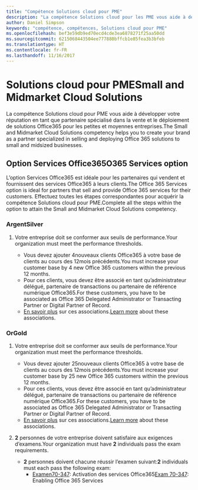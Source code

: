 ```yaml
---
title: "Compétence Solutions cloud pour PME"
description: "La compétence Solutions cloud pour les PME vous aide à développer votre réputation en tant que partenaire spécialisé dans la vente et le déploiement de solutions Office365 pour les petites et moyennes entreprises."
author: Daniel Simpson
keywords: "compétence, compétences, Solutions cloud pour PME"
ms.openlocfilehash: bef3e59db9ed70ecd4cde3ea6878271f25aa50dd
ms.sourcegitcommit: 6215068443504ee777880bffcb1e85fea3b3bfeb
ms.translationtype: HT
ms.contentlocale: fr-FR
ms.lasthandoff: 11/16/2017
---
```

# <a name="small-and-midmarket-cloud-solutions"></a><span data-ttu-id="7e325-104">Solutions cloud pour PME</span><span class="sxs-lookup"><span data-stu-id="7e325-104">Small and Midmarket Cloud Solutions</span></span> 
<span data-ttu-id="7e325-105">La compétence Solutions cloud pour PME vous aide à développer votre réputation en tant que partenaire spécialisé dans la vente et le déploiement de solutions Office365 pour les petites et moyennes entreprises.</span><span class="sxs-lookup"><span data-stu-id="7e325-105">The Small and Midmarket Cloud Solutions competency helps you to create your brand as a partner specialized in selling and deploying Office 365 solutions to small and midsized businesses.</span></span>

## <a name="o365-services-option"></a><span data-ttu-id="7e325-106">Option Services Office365</span><span class="sxs-lookup"><span data-stu-id="7e325-106">O365 Services option</span></span>
<span data-ttu-id="7e325-107">L’option Services Office365 est idéale pour les partenaires qui vendent et fournissent des services Office365 à leurs clients.</span><span class="sxs-lookup"><span data-stu-id="7e325-107">The Office 365 Services option is ideal for partners that sell and provide Office 365 services for their customers.</span></span> <span data-ttu-id="7e325-108">Effectuez toutes les étapes correspondantes pour acquérir la compétence Solutions cloud pour PME.</span><span class="sxs-lookup"><span data-stu-id="7e325-108">Complete all the steps within the option to attain the Small and Midmarket Cloud Solutions competency.</span></span>

### <a name="silver"></a><span data-ttu-id="7e325-109">Argent</span><span class="sxs-lookup"><span data-stu-id="7e325-109">Silver</span></span>
1. <span data-ttu-id="7e325-110">Votre entreprise doit se conformer aux seuils de performance.</span><span class="sxs-lookup"><span data-stu-id="7e325-110">Your organization must meet the performance thresholds.</span></span>
    
    - <span data-ttu-id="7e325-111">Vous devez ajouter 4nouveaux clients Office365 à votre base de clients au cours des 12mois précédents.</span><span class="sxs-lookup"><span data-stu-id="7e325-111">You must increase your customer base by 4 new Office 365 customers within the previous 12 months.</span></span>
    - <span data-ttu-id="7e325-112">Pour ces clients, vous devez être associé en tant qu’administrateur délégué, partenaire de transactions ou partenaire de référence numérique Office365.</span><span class="sxs-lookup"><span data-stu-id="7e325-112">For these customers, you have to be associated as Office 365 Delegated Administrator or Transacting Partner or Digital Partner of Record.</span></span>
    - <span data-ttu-id="7e325-113">[En savoir plus](https://partner.microsoft.com/en-us/membership/digital-partner-of-record) sur ces associations.</span><span class="sxs-lookup"><span data-stu-id="7e325-113">[Learn more](https://partner.microsoft.com/en-us/membership/digital-partner-of-record) about these associations.</span></span>

### <a name="gold"></a><span data-ttu-id="7e325-114">Or</span><span class="sxs-lookup"><span data-stu-id="7e325-114">Gold</span></span>
1. <span data-ttu-id="7e325-115">Votre entreprise doit se conformer aux seuils de performance.</span><span class="sxs-lookup"><span data-stu-id="7e325-115">Your organization must meet the performance thresholds.</span></span>

    - <span data-ttu-id="7e325-116">Vous devez ajouter 25nouveaux clients Office365 à votre base de clients au cours des 12mois précédents.</span><span class="sxs-lookup"><span data-stu-id="7e325-116">You must increase your customer base by 25 new Office 365 customers within the previous 12 months.</span></span>
    - <span data-ttu-id="7e325-117">Pour ces clients, vous devez être associé en tant qu’administrateur délégué, partenaire de transactions ou partenaire de référence numérique Office365.</span><span class="sxs-lookup"><span data-stu-id="7e325-117">For these customers, you have to be associated as Office 365 Delegated Administrator or Transacting Partner or Digital Partner of Record.</span></span>
    - <span data-ttu-id="7e325-118">[En savoir plus](https://partner.microsoft.com/en-us/membership/digital-partner-of-record) sur ces associations.</span><span class="sxs-lookup"><span data-stu-id="7e325-118">[Learn more](https://partner.microsoft.com/en-us/membership/digital-partner-of-record) about these associations.</span></span>  
  
2. <span data-ttu-id="7e325-119">**2** personnes de votre entreprise doivent satisfaire aux exigences d’examens.</span><span class="sxs-lookup"><span data-stu-id="7e325-119">Your organization must have **2** individuals pass the exam requirements.</span></span>

    - <span data-ttu-id="7e325-120">**2** personnes doivent chacune réussir l’examen suivant:</span><span class="sxs-lookup"><span data-stu-id="7e325-120">**2** individuals must each pass the following exam:</span></span>
        - <span data-ttu-id="7e325-121">[Examen70-347](https://www.microsoft.com/en-us/learning/exam-70-347.aspx): Activation des services Office365</span><span class="sxs-lookup"><span data-stu-id="7e325-121">[Exam 70-347](https://www.microsoft.com/en-us/learning/exam-70-347.aspx): Enabling Office 365 Services</span></span>
